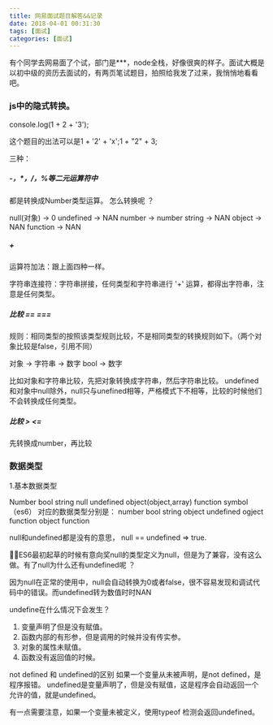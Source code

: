 ```yaml
---
title: 网易面试题目解答&&记录
date: 2018-04-01 00:31:30
tags: [面试]
categories: [面试]
---
```


有个同学去网易面了个试，部门是***，node全栈，好像很爽的样子。面试大概是以初中级的资历去面试的，有两页笔试题目，拍照给我发了过来，我悄悄地看看吧。

### js中的隐式转换。

console.log(1 + 2 + '3');

这个题目的出法可以是1 + '2' + 'x';1 + "2" + 3;

三种：

##### -，*，/，%等二元运算符中

都是转换成Number类型运算。
怎么转换呢 ？

null(对象) -> 0
undefined -> NAN
number -> number
string -> NAN
object -> NAN
function -> NAN

##### +

运算符加法：跟上面四种一样。

字符串连接符：字符串拼接，任何类型和字符串进行 '+' 运算，都得出字符串，注意是任何类型。


##### 比较 == ===

规则：相同类型的按照该类型规则比较，不是相同类型的转换规则如下。（两个对象比较是false，引用不同）

对象 -> 字符串 -> 数字 
bool -> 数字

比如对象和字符串比较，先把对象转换成字符串，然后字符串比较。
undefined和对象中null除外，null只与unefined相等，严格模式下不相等，比较的时候他们不会转换成任何类型。

##### 比较 > <=

先转换成number，再比较

### 数据类型

1.基本数据类型

Number  bool  string  null  undefined  object(object,array) function symbol（es6）
对应的数据类型分别是：
number bool string object undefined ogject function object function


null和undefined都是没有的意思， null == undefined  => true.

ES6最初起草的时候有意向奖null的类型定义为null，但是为了兼容，没有这么做。有了null为什么还有undefined呢 ？

因为null在正常的使用中，null会自动转换为0或者false，很不容易发现和调试代码中的错误。而undefined转为数值时时NAN

undefine在什么情况下会发生？

1. 变量声明了但是没有赋值。
2. 函数内部的有形参，但是调用的时候并没有传实参。
3. 对象的属性未赋值。
4. 函数没有返回值的时候。


not defined  和  undefined的区别
如果一个变量从未被声明，是not defined，是程序报错。
undefined是变量声明了，但是没有赋值，这是程序会自动返回一个允许的值，就是undefined。

有一点需要注意，如果一个变量未被定义，使用typeof 检测会返回undefined。